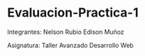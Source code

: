 # Evaluacion-Practica-1

Integrantes:
Nelson Rubio
Edison Muñoz


Asignatura: Taller Avanzado Desarrollo Web
